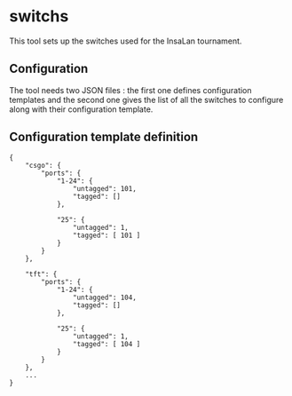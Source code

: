 # switchs

This tool sets up the switches used for the InsaLan tournament.

## Configuration

The tool needs two JSON files : the first one defines configuration templates and the second one gives the list of all the switches to configure along with their configuration template.

## Configuration template definition

```
{
	"csgo": {
		"ports": {
			"1-24": {
				"untagged": 101,
				"tagged": []
			},

			"25": {
				"untagged": 1,
				"tagged": [ 101 ]
			}
		}
	},

	"tft": {
		"ports": {
			"1-24": {
				"untagged": 104,
				"tagged": []
			},

			"25": {
				"untagged": 1,
				"tagged": [ 104 ]
			}
		}
	},
	...
}
```
